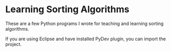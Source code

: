 # Learning Sorting Algorithms

These are a few Python programs I wrote for teaching and learning
sorting algorithms.

If you are using Eclipse and have installed PyDev plugin, you can
import the project. 
